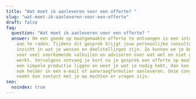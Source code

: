 ```yaml
---
title: "Wat moet ik aanleveren voor een offerte? "
slug: "wat-moet-ik-aanleveren-voor-een-offerte"
draft: false
faq:
  question: "Wat moet ik aanleveren voor een offerte? "
  answer: Om een goede op maatgemaakte offerte te ontvangen is een intakegesprek
    aan te raden. Tijdens dit gesprek krijgt jouw persoonlijke consultant
    inzicht in wat je wensen en doelstellingen zijn. Zo kunnen we je behoeden
    voor veel voorkomende valkuilen en adviseren over wat wel en niet goed
    werkt. Vervolgens ontvang je kort na je gesprek een offerte op maat. Heb je
    een simpele productie liggen en weet je wat je nodig hebt, dan kan je dit
    ook helder in een e-mail of aanvraagformulier aanleveren. Onze consultant
    neemt dan contact met je op mochten er vragen zijn.
seo:
  noindex: true
---
```


